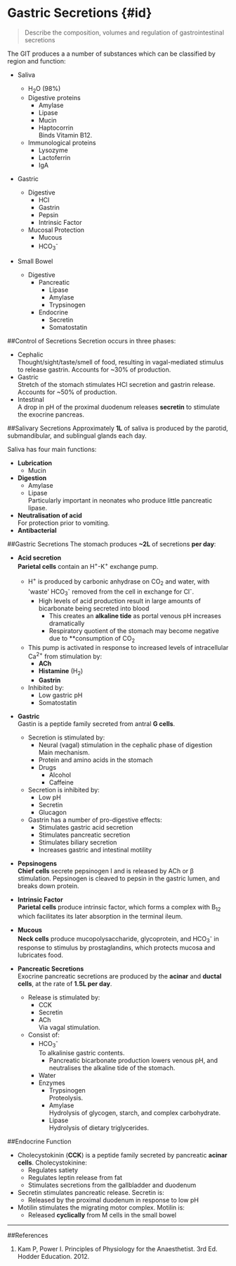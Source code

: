 # Gastric Secretions {#id}
> Describe the composition, volumes and regulation of gastrointestinal secretions

The GIT produces a a number of substances which can be classified by region and function:
* Saliva
    * H<sub>2</sub>O (98%)
    * Digestive proteins
        * Amylase
        * Lipase
        * Mucin
        * Haptocorrin  
        Binds Vitamin B12.
    * Immunological proteins
        * Lysozyme
        * Lactoferrin
        * IgA


* Gastric
    * Digestive
        * HCl
        * Gastrin
        * Pepsin
        * Intrinsic Factor
    * Mucosal Protection
        * Mucous
        * HCO<sub>3</sub><sup>-</sup>


* Small Bowel
    * Digestive
        * Pancreatic
            * Lipase
            * Amylase
            * Trypsinogen
        * Endocrine
            * Secretin
            * Somatostatin

##Control of Secretions
Secretion occurs in three phases:
* Cephalic  
  Thought/sight/taste/smell of food, resulting in vagal-mediated stimulus to release gastrin. Accounts for ~30% of production.
* Gastric  
  Stretch of the stomach stimulates HCl secretion and gastrin release. Accounts for ~50% of production.
* Intestinal  
  A drop in pH of the proximal duodenum releases **secretin** to stimulate the exocrine pancreas.

##Salivary Secretions
Approximately **1L** of saliva is produced by the parotid, submandibular, and sublingual glands each day.

Saliva has four main functions:
* **Lubrication**  
    * Mucin
* **Digestion**  
    * Amylase
    * Lipase  
    Particularly important in neonates who produce little pancreatic lipase.
* **Neutralisation of acid**  
For protection prior to vomiting.
* **Antibacterial**

##Gastric Secretions
The stomach produces **~2L** of secretions **per day**:
* **Acid secretion**  
**Parietal cells** contain an H<sup>+</sup>-K<sup>+</sup> exchange pump.
    * H<sup>+</sup> is produced by carbonic anhydrase on CO<sub>2</sub> and water, with 'waste' HCO<sub>3</sub><sup>-</sup> removed from the cell in exchange for Cl<sup>-</sup>.
        * High levels of acid production result in large amounts of bicarbonate being secreted into blood
            * This creates an **alkaline tide** as portal venous pH increases dramatically
            * Respiratory quotient of the stomach may become negative due to **consumption of CO<sub>2</sub>
    * This pump is activated in response to increased levels of intracellular Ca<sup>2+</sup> from stimulation by:
        * **ACh**
        * **Histamine** (H<sub>2</sub>)
        * **Gastrin**
    * Inhibited by:
        * Low gastric pH
        * Somatostatin


* **Gastric**  
Gastin is a peptide family secreted from antral **G cells**.
    * Secretion is stimulated by:
        * Neural (vagal) stimulation in the cephalic phase of digestion  
        Main mechanism.
        * Protein and amino acids in the stomach
        * Drugs  
            * Alcohol
            * Caffeine
    * Secretion is inhibited by:
        * Low pH
        * Secretin
        * Glucagon
    * Gastrin has a number of pro-digestive effects:
        * Stimulates gastric acid secretion
        * Stimulates pancreatic secretion
        * Stimulates biliary secretion
        * Increases gastric and intestinal motility

* **Pepsinogens**  
**Chief cells** secrete pepsinogen I and is released by ACh or β stimulation. Pepsinogen is cleaved to pepsin in the gastric lumen, and breaks down protein.

* **Intrinsic Factor**  
**Parietal cells** produce intrinsic factor, which forms a complex with B<sub>12</sub> which facilitates its later absorption in the terminal ileum.

* **Mucous**  
**Neck cells** produce mucopolysaccharide, glycoprotein, and HCO<sub>3</sub><sup>-</sup> in response to stimulus by prostaglandins, which protects mucosa and lubricates food.

* **Pancreatic Secretions**  
Exocrine pancreatic secretions are produced by the **acinar** and **ductal cells**, at the rate of **1.5L per day**.
    * Release is stimulated by:
        * CCK
        * Secretin
        * ACh  
        Via vagal stimulation.
    * Consist of:
        * HCO<sub>3</sub><sup>-</sup>  
         To alkalinise gastric contents.
             * Pancreatic bicarbonate production lowers venous pH, and neutralises the alkaline tide of the stomach.
        * Water
        * Enzymes
            * Trypsinogen   
              Proteolysis.
            * Amylase  
              Hydrolysis of glycogen, starch, and complex carbohydrate.
            * Lipase  
              Hydrolysis of dietary triglycerides.

##Endocrine Function
* Cholecystokinin (**CCK**) is a peptide family secreted by pancreatic **acinar cells**. Cholecystokinine:
    * Regulates satiety
    * Regulates leptin release from fat
    * Stimulates secretions from the gallbladder and duodenum 
* Secretin stimulates pancreatic release. Secretin is:
    * Released by the proximal duodenum in response to low pH
* Motilin stimulates the migrating motor complex. Motilin is:
    * Released **cyclically** from M cells in the small bowel

---
##References
1. Kam P, Power I. Principles of Physiology for the Anaesthetist. 3rd Ed. Hodder Education. 2012.
